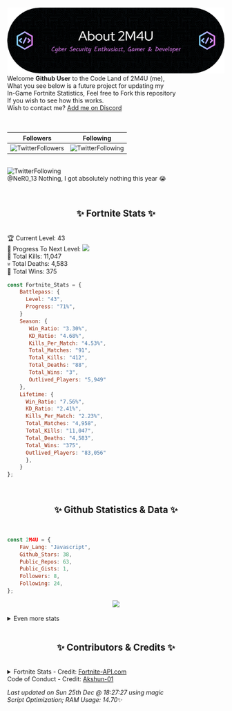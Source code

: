 
  ![Header](./src/github-banner.png)
  <br>
  Welcome **Github User** to the Code Land of 2M4U (me),<br>
  What you see below is a future project for updating my<br>
  In-Game Fortnite Statistics, Feel free to Fork this repository<br>
  If you wish to see how this works.
  <br>
  Wish to contact me? [Add me on Discord](https://tinyurl.com/addmeondiscord)
  <br><br>
  <br>
  
  | Followers  | Following |
  | ---------- |:---------:|
  | ![TwitterFollowers](https://img.shields.io/badge/Twitter%20Followers-85-blue)  | ![TwitterFollowing](https://img.shields.io/badge/Twitter%20Following-287-blue)  |


  <br>![TwitterFollowing](https://img.shields.io/badge/Latest%20Tweet--blue)<br>
  @NeR0_13 Nothing, I got absolutely nothing this year 😭
   
  <br><h2 align="center"> ✨ Fortnite Stats ✨</h2><br>
  🏆 Current Level: 43<br>
  🎉 Progress To Next Level: ![](https://geps.dev/progress/71)<br>
  🎯 Total Kills: 11,047<br>
  💀 Total Deaths: 4,583<br>
  👑 Total Wins: 375<br>

```js
const Fortnite_Stats = {
    Battlepass: {
      Level: "43",
      Progress: "71%",    
    }
    Season: { 
       Win_Ratio: "3.30%",
       KD_Ratio: "4.68%",
       Kills_Per_Match: "4.53%",
       Total_Matches: "91",
       Total_Kills: "412",
       Total_Deaths: "88",
       Total_Wins: "3",
       Outlived_Players: "5,949"
    },
    Lifetime: {
      Win_Ratio: "7.56%",
      KD_Ratio: "2.41%",
      Kills_Per_Match: "2.23%",
      Total_Matches: "4,958",
      Total_Kills: "11,047",
      Total_Deaths: "4,583",
      Total_Wins: "375",
      Outlived_Players: "83,056"
      },
    }
}; 
```


<br><h2 align="center"> ✨ Github Statistics & Data ✨</h2><br>

```js
const 2M4U = {
    Fav_Lang: "Javascript",
    Github_Stars: 38,
    Public_Repos: 63,
    Public_Gists: 1,
    Followers: 8,
    Following: 24,
}; 
```

<p align="center">
<img src="https://github-readme-streak-stats.herokuapp.com/?user=2M4U&theme=tokyonight">
</p>
<details>
  <summary>
      Even more stats
  </summary>
  <p align="center">
    <img src="https://github-profile-trophy.vercel.app/?username=2M4U&theme=dracula">
    <img src="https://github-readme-stats.vercel.app/api?username=2M4U&theme=tokyonight&count_private=true&show_icons=true&include_all_commits=true">
  </p>
</details>
<br><h2 align="center"> ✨ Contributors & Credits ✨</h2><br>
<details>
  <summary>
      Fortnite Stats - Credit: <a href="https://fortnite-api.com/?utm_source=github.com/2M4U/2M4U">Fortnite-API.com</a><br>
      Code of Conduct - Credit: <a href="https://github.com/Akshun-01">Akshun-01</a>
  </summary>
</details>

<!-- Last updated on Sun Dec 25 2022 18:27:27 GMT+0000 (Coordinated Universal Time) ;-;-->
<i>Last updated on  Sun 25th Dec @ 18:27:27 using magic<br>
Script Optimization; RAM Usage: 14.70</i>✨
